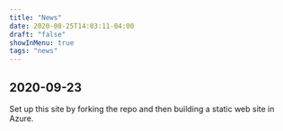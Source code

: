```yaml
---
title: "News"
date: 2020-08-25T14:03:11-04:00
draft: "false"
showInMenu: true
tags: "news"
---
```

## 2020-09-23
Set up this site by forking the repo and then building a static web site in Azure.

